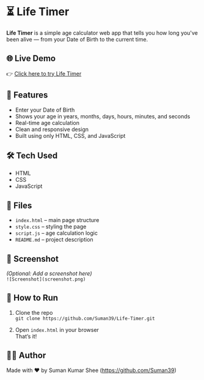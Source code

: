 # ⏳ Life Timer

**Life Timer** is a simple age calculator web app that tells you how long you've been alive — from your Date of Birth to the current time.

## 🌐 Live Demo

👉 [Click here to try Life Timer](https://suman39.github.io/Life-Timer/)

## 🚀 Features

- Enter your Date of Birth
- Shows your age in years, months, days, hours, minutes, and seconds
- Real-time age calculation
- Clean and responsive design
- Built using only HTML, CSS, and JavaScript

## 🛠 Tech Used

- HTML
- CSS
- JavaScript

## 📁 Files

- `index.html` – main page structure
- `style.css` – styling the page
- `script.js` – age calculation logic
- `README.md` – project description

## 📸 Screenshot

*(Optional: Add a screenshot here)*  
`![Screenshot](screenshot.png)`

## 📌 How to Run

1. Clone the repo  
   `git clone https://github.com/Suman39/Life-Timer.git`

2. Open `index.html` in your browser  
   That’s it!

## 👨‍💻 Author

Made with ❤️ by Suman Kumar Shee (https://github.com/Suman39)

